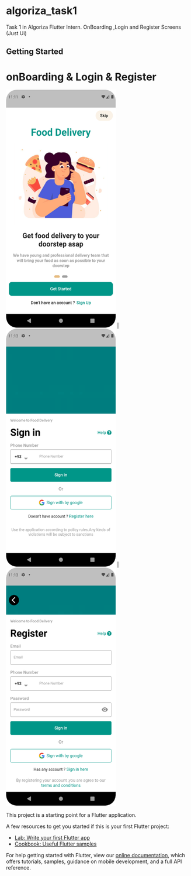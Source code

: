# algoriza_task1

Task 1 in Algoriza Flutter Intern.
OnBoarding ,Login and Register Screens (Just Ui) 

## Getting Started
# onBoarding & Login & Register

<img src="onBoarding.png" width="300" height="650"> | <img src="Login.png" width="300" height="650"> | <img src="Register.png" width="300" height="650">



This project is a starting point for a Flutter application.

A few resources to get you started if this is your first Flutter project:

- [Lab: Write your first Flutter app](https://flutter.dev/docs/get-started/codelab)
- [Cookbook: Useful Flutter samples](https://flutter.dev/docs/cookbook)

For help getting started with Flutter, view our
[online documentation](https://flutter.dev/docs), which offers tutorials,
samples, guidance on mobile development, and a full API reference.
